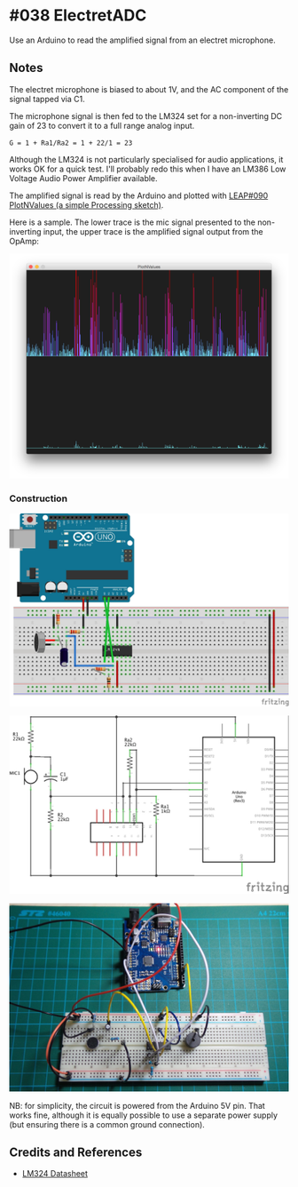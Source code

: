# #038 ElectretADC

Use an Arduino to read the amplified signal from an electret microphone.

## Notes

The electret microphone is biased to about 1V, and the AC component of the signal tapped via C1.

The microphone signal is then fed to the LM324 set for a non-inverting DC gain of 23 to convert it to a full range analog input.

    G = 1 + Ra1/Ra2 = 1 + 22/1 = 23

Although the LM324 is not particularly specialised for audio applications, it works OK for a quick test.
I'll probably redo this when I have an LM386 Low Voltage Audio Power Amplifier available.

The amplified signal is read by the Arduino and plotted with [LEAP#090 PlotNValues (a simple Processing sketch)](https://leap.tardate.com/playground/plotnvalues/).

Here is a sample.
The lower trace is the mic signal presented to the non-inverting input,
the upper trace is the amplified signal output from the OpAmp:

![processing trace](./assets/processing_trace.png?raw=true)

### Construction

![The Breadboard](./assets/ElectretADC_bb.jpg?raw=true)

![The Schematic](./assets/ElectretADC_schematic.jpg?raw=true)

![The Build](./assets/ElectretADC_build.jpg?raw=true)

NB: for simplicity, the circuit is powered from the Arduino 5V pin.
That works fine, although it is equally possible to use a separate power supply (but ensuring there is a common ground connection).

## Credits and References

* [LM324 Datasheet](https://www.futurlec.com/Linear/LM324N.shtml)
